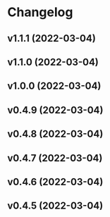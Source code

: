# Changelog

<!--next-version-placeholder-->

## v1.1.1 (2022-03-04)


## v1.1.0 (2022-03-04)


## v1.0.0 (2022-03-04)


## v0.4.9 (2022-03-04)


## v0.4.8 (2022-03-04)


## v0.4.7 (2022-03-04)


## v0.4.6 (2022-03-04)


## v0.4.5 (2022-03-04)

